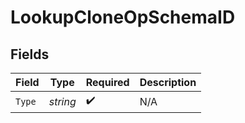 # LookupCloneOpSchemaID


## Fields

| Field              | Type               | Required           | Description        |
| ------------------ | ------------------ | ------------------ | ------------------ |
| `Type`             | *string*           | :heavy_check_mark: | N/A                |